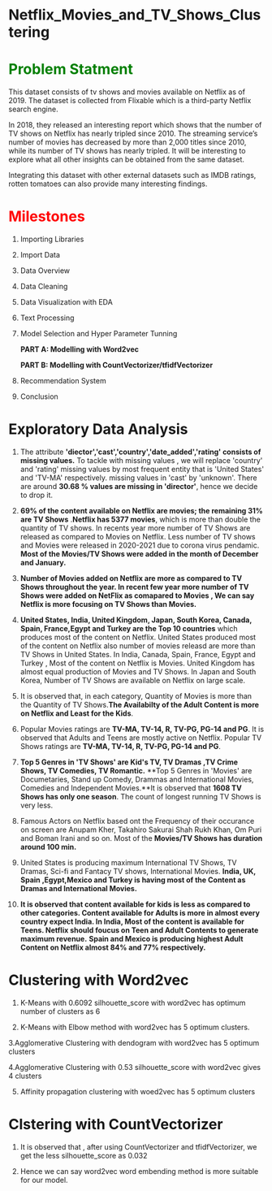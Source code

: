 # Netflix_Movies_and_TV_Shows_Clustering

# <font color='green'>**Problem Statment**</font>


This dataset consists of tv shows and movies available on Netflix as of 2019. The dataset is collected from Flixable which is a third-party Netflix search engine.

In 2018, they released an interesting report which shows that the number of TV shows on Netflix has nearly tripled since 2010. The streaming service’s number of movies has decreased by more than 2,000 titles since 2010, while its number of TV shows has nearly tripled. It will be interesting to explore what all other insights can be obtained from the same dataset.

Integrating this dataset with other external datasets such as IMDB ratings, rotten tomatoes can also provide many interesting findings.

# <font color='red'>**Milestones**</font>

1. Importing Libraries
2. Import Data
3. Data Overview
4. Data Cleaning
5. Data Visualization with EDA
6. Text Processing
7. Model Selection and Hyper Parameter Tunning
   
   **PART A: Modelling with Word2vec**
   
   **PART B: Modelling with CountVectorizer/tfidfVectorizer**
8. Recommendation System
9. Conclusion

# **Exploratory Data Analysis**


1. The attribute **'diector','cast','country','date_added','rating' consists of missing values.** To tackle with missing values , we will replace 'country' and 'rating' missing values by most frequent entity that is 'United States' and 'TV-MA' respectively. missing values in 'cast' by 'unknown'. There are around **30.68 % values are missing in 'director'**, hence we decide to drop it.


2. **69% of the content available on Netflix are movies; the remaining 31% are TV Shows** .**Netflix has 5377 movies**, which is more than double the quantity of TV shows. In recents year more number of TV Shows are released as compared to Movies on Netflix. Less number of TV shows and Movies were released in 2020-2021 due to corona virus pendamic. **Most of the Movies/TV Shows were added in the month of December and January.**


3. **Number of Movies added on Netflix are more as compared to TV Shows throughout the year. In recent few year more number of TV Shows were added on NetFlix as comapared to Movies , We can say Netflix is more focusing on TV Shows than Movies.** 


4. **United States, India, United Kingdom, Japan, South Korea, Canada, Spain, France,Egypt and Turkey are the Top 10 countries** which produces most of the content on Netflix. United States produced most of the content on Netflix also number of movies releasd are more than TV Shows in United States. In India, Canada, Spain, France, Egypt and Turkey , Most of the content on Netflix is Movies. United Kingdom has almost equal production of Movies and TV Shows. In Japan and South Korea, Number of TV Shows are available on Netflix on large scale. 

5. It is observed that, in each category, Quantity of Movies is more than the Quantity of TV Shows.**The Availabilty of the Adult Content is more on Netflix and Least for the Kids**.


6. Popular Movies ratings are **TV-MA, TV-14, R, TV-PG, PG-14 and PG**. It is observed that Adults and Teens are mostly active on Netflix. Popular TV Shows ratings are **TV-MA, TV-14, R, TV-PG, PG-14 and PG**.


7. **Top 5 Genres in 'TV Shows' are Kid's TV, TV Dramas ,TV Crime Shows, TV Comedies, TV Romantic.** **Top 5 Genres in 'Movies' are Documetaries, Stand up Comedy, Drammas and International Movies, Comedies and Independent Movies.**It is observed that **1608 TV Shows has only one season**. The count of longest running TV Shows is very less. 

8. Famous Actors on Netflix based ont the Frequency of their occurance on screen are Anupam Kher, Takahiro Sakurai Shah Rukh Khan, Om Puri and Boman Irani and so on. Most of the **Movies/TV Shows has duration around 100 min.**

9. United States is producing maximum International TV Shows, TV Dramas, Sci-fi and Fantacy TV shows, International Movies. **India, UK, Spain ,Egypt,Mexico and Turkey is having most of the Content as Dramas and International Movies.**


10. **It is observed that content available for kids is less as compared to other categories. Content available for Adults is more in almost every country expect India. In India, Most of the content is available for Teens. Netflix should foucus on Teen and Adult Contents to generate maximum revenue.** **Spain and Mexico is producing highest Adult Content on Netflix almost 84% and 77% respectively.**


# **Clustering with Word2vec**

1. K-Means with 0.6092 silhouette_score with word2vec has optimum number of clusters as 6

2. K-Means with Elbow method with word2vec has 5 optimum clusters.

3.Agglomerative Clustering with dendogram with word2vec has 5 optimum clusters

4.Agglomerative Clustering with 0.53 silhouette_score with word2vec gives 4 clusters

5. Affinity propagation clustering with woed2vec has 5 optimum clusters

# **Clstering with CountVectorizer**

1. It is observed that , after using CountVectorizer and tfidfVectorizer, we get the less silhouette_score as 0.032

2. Hence we can say word2vec word embending method is more suitable for our model.


